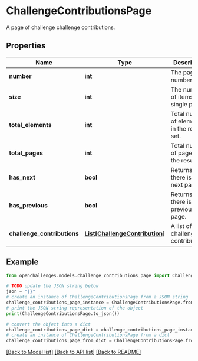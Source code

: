 # ChallengeContributionsPage

A page of challenge challenge contributions.

## Properties

| Name                        | Type                                                        | Description                                 | Notes |
| --------------------------- | ----------------------------------------------------------- | ------------------------------------------- | ----- |
| **number**                  | **int**                                                     | The page number.                            |
| **size**                    | **int**                                                     | The number of items in a single page.       |
| **total_elements**          | **int**                                                     | Total number of elements in the result set. |
| **total_pages**             | **int**                                                     | Total number of pages in the result set.    |
| **has_next**                | **bool**                                                    | Returns if there is a next page.            |
| **has_previous**            | **bool**                                                    | Returns if there is a previous page.        |
| **challenge_contributions** | [**List[ChallengeContribution]**](ChallengeContribution.md) | A list of challenge contributions.          |

## Example

```python
from openchallenges.models.challenge_contributions_page import ChallengeContributionsPage

# TODO update the JSON string below
json = "{}"
# create an instance of ChallengeContributionsPage from a JSON string
challenge_contributions_page_instance = ChallengeContributionsPage.from_json(json)
# print the JSON string representation of the object
print(ChallengeContributionsPage.to_json())

# convert the object into a dict
challenge_contributions_page_dict = challenge_contributions_page_instance.to_dict()
# create an instance of ChallengeContributionsPage from a dict
challenge_contributions_page_from_dict = ChallengeContributionsPage.from_dict(challenge_contributions_page_dict)
```

[[Back to Model list]](../README.md#documentation-for-models) [[Back to API list]](../README.md#documentation-for-api-endpoints) [[Back to README]](../README.md)
